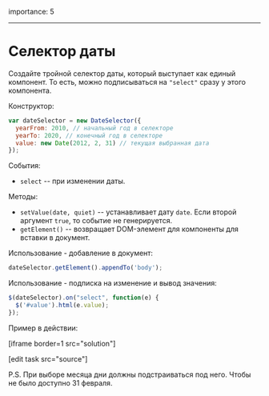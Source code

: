 importance: 5

---

# Селектор даты

Создайте тройной селектор даты, который выступает как единый компонент. То есть, можно подписываться на `"select"` сразу у этого компонента.

Конструктор:

```js
var dateSelector = new DateSelector({
  yearFrom: 2010, // начальный год в селекторе
  yearTo: 2020, // конечный год в селекторе
  value: new Date(2012, 2, 31) // текущая выбранная дата
});
```

События:

- `select` -- при изменении даты.

Методы:

- `setValue(date, quiet)` -- устанавливает дату `date`. Если второй аргумент `true`, то событие не генерируется.
- `getElement()` -- возвращает DOM-элемент для компоненты для вставки в документ.

Использование - добавление в документ:

```js
dateSelector.getElement().appendTo('body');
```

Использование - подписка на изменение и вывод значения:

```js
$(dateSelector).on("select", function(e) {
  $('#value').html(e.value);
});
```

Пример в действии:

[iframe border=1 src="solution"]

[edit task src="source"]

P.S. При выборе месяца дни должны подстраиваться под него. Чтобы не было доступно 31 февраля.